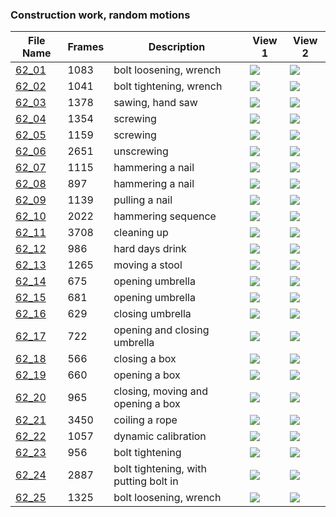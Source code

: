 ### Construction work, random motions
|File Name|Frames|Description|View 1|View 2|
|-|-|-|-|-|
|[62_01](https://github.com/Shriinivas/cmubvh/raw/main/Sequence-060-075/62/Data/62_01.zip)|1083|bolt loosening, wrench|<img src="https://github.com/Shriinivas/cmubvhgifs/blob/main/Sequence-060-075/62/62_01_0.gif"/>|<img src="https://github.com/Shriinivas/cmubvhgifs/blob/main/Sequence-060-075/62/62_01_1.gif"/>|
|[62_02](https://github.com/Shriinivas/cmubvh/raw/main/Sequence-060-075/62/Data/62_02.zip)|1041|bolt tightening, wrench|<img src="https://github.com/Shriinivas/cmubvhgifs/blob/main/Sequence-060-075/62/62_02_0.gif"/>|<img src="https://github.com/Shriinivas/cmubvhgifs/blob/main/Sequence-060-075/62/62_02_1.gif"/>|
|[62_03](https://github.com/Shriinivas/cmubvh/raw/main/Sequence-060-075/62/Data/62_03.zip)|1378|sawing, hand saw|<img src="https://github.com/Shriinivas/cmubvhgifs/blob/main/Sequence-060-075/62/62_03_0.gif"/>|<img src="https://github.com/Shriinivas/cmubvhgifs/blob/main/Sequence-060-075/62/62_03_1.gif"/>|
|[62_04](https://github.com/Shriinivas/cmubvh/raw/main/Sequence-060-075/62/Data/62_04.zip)|1354|screwing|<img src="https://github.com/Shriinivas/cmubvhgifs/blob/main/Sequence-060-075/62/62_04_0.gif"/>|<img src="https://github.com/Shriinivas/cmubvhgifs/blob/main/Sequence-060-075/62/62_04_1.gif"/>|
|[62_05](https://github.com/Shriinivas/cmubvh/raw/main/Sequence-060-075/62/Data/62_05.zip)|1159|screwing|<img src="https://github.com/Shriinivas/cmubvhgifs/blob/main/Sequence-060-075/62/62_05_0.gif"/>|<img src="https://github.com/Shriinivas/cmubvhgifs/blob/main/Sequence-060-075/62/62_05_1.gif"/>|
|[62_06](https://github.com/Shriinivas/cmubvh/raw/main/Sequence-060-075/62/Data/62_06.zip)|2651|unscrewing|<img src="https://github.com/Shriinivas/cmubvhgifs/blob/main/Sequence-060-075/62/62_06_0.gif"/>|<img src="https://github.com/Shriinivas/cmubvhgifs/blob/main/Sequence-060-075/62/62_06_1.gif"/>|
|[62_07](https://github.com/Shriinivas/cmubvh/raw/main/Sequence-060-075/62/Data/62_07.zip)|1115|hammering a nail|<img src="https://github.com/Shriinivas/cmubvhgifs/blob/main/Sequence-060-075/62/62_07_0.gif"/>|<img src="https://github.com/Shriinivas/cmubvhgifs/blob/main/Sequence-060-075/62/62_07_1.gif"/>|
|[62_08](https://github.com/Shriinivas/cmubvh/raw/main/Sequence-060-075/62/Data/62_08.zip)|897|hammering a nail|<img src="https://github.com/Shriinivas/cmubvhgifs/blob/main/Sequence-060-075/62/62_08_0.gif"/>|<img src="https://github.com/Shriinivas/cmubvhgifs/blob/main/Sequence-060-075/62/62_08_1.gif"/>|
|[62_09](https://github.com/Shriinivas/cmubvh/raw/main/Sequence-060-075/62/Data/62_09.zip)|1139|pulling a nail|<img src="https://github.com/Shriinivas/cmubvhgifs/blob/main/Sequence-060-075/62/62_09_0.gif"/>|<img src="https://github.com/Shriinivas/cmubvhgifs/blob/main/Sequence-060-075/62/62_09_1.gif"/>|
|[62_10](https://github.com/Shriinivas/cmubvh/raw/main/Sequence-060-075/62/Data/62_10.zip)|2022|hammering sequence|<img src="https://github.com/Shriinivas/cmubvhgifs/blob/main/Sequence-060-075/62/62_10_0.gif"/>|<img src="https://github.com/Shriinivas/cmubvhgifs/blob/main/Sequence-060-075/62/62_10_1.gif"/>|
|[62_11](https://github.com/Shriinivas/cmubvh/raw/main/Sequence-060-075/62/Data/62_11.zip)|3708|cleaning up|<img src="https://github.com/Shriinivas/cmubvhgifs/blob/main/Sequence-060-075/62/62_11_0.gif"/>|<img src="https://github.com/Shriinivas/cmubvhgifs/blob/main/Sequence-060-075/62/62_11_1.gif"/>|
|[62_12](https://github.com/Shriinivas/cmubvh/raw/main/Sequence-060-075/62/Data/62_12.zip)|986|hard days drink|<img src="https://github.com/Shriinivas/cmubvhgifs/blob/main/Sequence-060-075/62/62_12_0.gif"/>|<img src="https://github.com/Shriinivas/cmubvhgifs/blob/main/Sequence-060-075/62/62_12_1.gif"/>|
|[62_13](https://github.com/Shriinivas/cmubvh/raw/main/Sequence-060-075/62/Data/62_13.zip)|1265|moving a stool|<img src="https://github.com/Shriinivas/cmubvhgifs/blob/main/Sequence-060-075/62/62_13_0.gif"/>|<img src="https://github.com/Shriinivas/cmubvhgifs/blob/main/Sequence-060-075/62/62_13_1.gif"/>|
|[62_14](https://github.com/Shriinivas/cmubvh/raw/main/Sequence-060-075/62/Data/62_14.zip)|675|opening umbrella|<img src="https://github.com/Shriinivas/cmubvhgifs/blob/main/Sequence-060-075/62/62_14_0.gif"/>|<img src="https://github.com/Shriinivas/cmubvhgifs/blob/main/Sequence-060-075/62/62_14_1.gif"/>|
|[62_15](https://github.com/Shriinivas/cmubvh/raw/main/Sequence-060-075/62/Data/62_15.zip)|681|opening umbrella|<img src="https://github.com/Shriinivas/cmubvhgifs/blob/main/Sequence-060-075/62/62_15_0.gif"/>|<img src="https://github.com/Shriinivas/cmubvhgifs/blob/main/Sequence-060-075/62/62_15_1.gif"/>|
|[62_16](https://github.com/Shriinivas/cmubvh/raw/main/Sequence-060-075/62/Data/62_16.zip)|629|closing umbrella|<img src="https://github.com/Shriinivas/cmubvhgifs/blob/main/Sequence-060-075/62/62_16_0.gif"/>|<img src="https://github.com/Shriinivas/cmubvhgifs/blob/main/Sequence-060-075/62/62_16_1.gif"/>|
|[62_17](https://github.com/Shriinivas/cmubvh/raw/main/Sequence-060-075/62/Data/62_17.zip)|722|opening and closing umbrella|<img src="https://github.com/Shriinivas/cmubvhgifs/blob/main/Sequence-060-075/62/62_17_0.gif"/>|<img src="https://github.com/Shriinivas/cmubvhgifs/blob/main/Sequence-060-075/62/62_17_1.gif"/>|
|[62_18](https://github.com/Shriinivas/cmubvh/raw/main/Sequence-060-075/62/Data/62_18.zip)|566|closing a box|<img src="https://github.com/Shriinivas/cmubvhgifs/blob/main/Sequence-060-075/62/62_18_0.gif"/>|<img src="https://github.com/Shriinivas/cmubvhgifs/blob/main/Sequence-060-075/62/62_18_1.gif"/>|
|[62_19](https://github.com/Shriinivas/cmubvh/raw/main/Sequence-060-075/62/Data/62_19.zip)|660|opening a box|<img src="https://github.com/Shriinivas/cmubvhgifs/blob/main/Sequence-060-075/62/62_19_0.gif"/>|<img src="https://github.com/Shriinivas/cmubvhgifs/blob/main/Sequence-060-075/62/62_19_1.gif"/>|
|[62_20](https://github.com/Shriinivas/cmubvh/raw/main/Sequence-060-075/62/Data/62_20.zip)|965|closing, moving and opening a box|<img src="https://github.com/Shriinivas/cmubvhgifs/blob/main/Sequence-060-075/62/62_20_0.gif"/>|<img src="https://github.com/Shriinivas/cmubvhgifs/blob/main/Sequence-060-075/62/62_20_1.gif"/>|
|[62_21](https://github.com/Shriinivas/cmubvh/raw/main/Sequence-060-075/62/Data/62_21.zip)|3450|coiling a rope|<img src="https://github.com/Shriinivas/cmubvhgifs/blob/main/Sequence-060-075/62/62_21_0.gif"/>|<img src="https://github.com/Shriinivas/cmubvhgifs/blob/main/Sequence-060-075/62/62_21_1.gif"/>|
|[62_22](https://github.com/Shriinivas/cmubvh/raw/main/Sequence-060-075/62/Data/62_22.zip)|1057|dynamic calibration|<img src="https://github.com/Shriinivas/cmubvhgifs/blob/main/Sequence-060-075/62/62_22_0.gif"/>|<img src="https://github.com/Shriinivas/cmubvhgifs/blob/main/Sequence-060-075/62/62_22_1.gif"/>|
|[62_23](https://github.com/Shriinivas/cmubvh/raw/main/Sequence-060-075/62/Data/62_23.zip)|956|bolt tightening|<img src="https://github.com/Shriinivas/cmubvhgifs/blob/main/Sequence-060-075/62/62_23_0.gif"/>|<img src="https://github.com/Shriinivas/cmubvhgifs/blob/main/Sequence-060-075/62/62_23_1.gif"/>|
|[62_24](https://github.com/Shriinivas/cmubvh/raw/main/Sequence-060-075/62/Data/62_24.zip)|2887|bolt tightening, with putting bolt in|<img src="https://github.com/Shriinivas/cmubvhgifs/blob/main/Sequence-060-075/62/62_24_0.gif"/>|<img src="https://github.com/Shriinivas/cmubvhgifs/blob/main/Sequence-060-075/62/62_24_1.gif"/>|
|[62_25](https://github.com/Shriinivas/cmubvh/raw/main/Sequence-060-075/62/Data/62_25.zip)|1325|bolt loosening, wrench|<img src="https://github.com/Shriinivas/cmubvhgifs/blob/main/Sequence-060-075/62/62_25_0.gif"/>|<img src="https://github.com/Shriinivas/cmubvhgifs/blob/main/Sequence-060-075/62/62_25_1.gif"/>|
